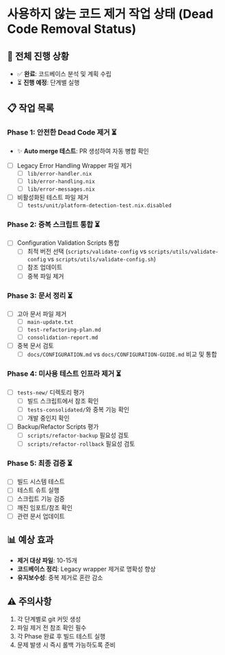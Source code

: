 # 사용하지 않는 코드 제거 작업 상태 (Dead Code Removal Status)

## 🎯 전체 진행 상황
- ✅ **완료**: 코드베이스 분석 및 계획 수립
- ⏳ **진행 예정**: 단계별 실행

## 📋 작업 목록

### Phase 1: 안전한 Dead Code 제거 ⏳
- ✨ **Auto merge 테스트**: PR 생성하여 자동 병합 확인
- [ ] Legacy Error Handling Wrapper 파일 제거
  - [ ] `lib/error-handler.nix`
  - [ ] `lib/error-handling.nix`
  - [ ] `lib/error-messages.nix`
- [ ] 비활성화된 테스트 파일 제거
  - [ ] `tests/unit/platform-detection-test.nix.disabled`

### Phase 2: 중복 스크립트 통합 ⏳
- [ ] Configuration Validation Scripts 통합
  - [ ] 최적 버전 선택 (`scripts/validate-config` vs `scripts/utils/validate-config` vs `scripts/utils/validate-config.sh`)
  - [ ] 참조 업데이트
  - [ ] 중복 파일 제거

### Phase 3: 문서 정리 ⏳
- [ ] 고아 문서 파일 제거
  - [ ] `main-update.txt`
  - [ ] `test-refactoring-plan.md`
  - [ ] `consolidation-report.md`
- [ ] 중복 문서 검토
  - [ ] `docs/CONFIGURATION.md` vs `docs/CONFIGURATION-GUIDE.md` 비교 및 통합

### Phase 4: 미사용 테스트 인프라 제거 ⏳
- [ ] `tests-new/` 디렉토리 평가
  - [ ] 빌드 스크립트에서 참조 확인
  - [ ] `tests-consolidated/`와 중복 기능 확인
  - [ ] 개발 중인지 확인
- [ ] Backup/Refactor Scripts 평가
  - [ ] `scripts/refactor-backup` 필요성 검토
  - [ ] `scripts/refactor-rollback` 필요성 검토

### Phase 5: 최종 검증 ⏳
- [ ] 빌드 시스템 테스트
- [ ] 테스트 슈트 실행
- [ ] 스크립트 기능 검증
- [ ] 깨진 임포트/참조 확인
- [ ] 관련 문서 업데이트

## 📊 예상 효과
- **제거 대상 파일**: 10-15개
- **코드베이스 정리**: Legacy wrapper 제거로 명확성 향상
- **유지보수성**: 중복 제거로 혼란 감소

## ⚠️ 주의사항
1. 각 단계별로 git 커밋 생성
2. 파일 제거 전 참조 확인 필수
3. 각 Phase 완료 후 빌드 테스트 실행
4. 문제 발생 시 즉시 롤백 가능하도록 준비
